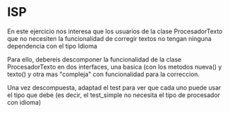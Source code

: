 # ISP

En este ejercicio nos interesa que los usuarios de la clase ProcesadorTexto que 
no necesiten la funcionalidad de corregir textos no tengan ninguna dependencia con
el tipo Idioma

Para ello, debereis descomponer la funcionalidad de la clase ProcesadorTexto en dos interfaces, 
una basica (con los metodos nueva() y texto() y otra mas "compleja" con funcionalidad para la correccion.

Una vez descompuesta, adaptad el test para ver que cada uno puede usar el tipo que debe 
(es decir, el test_simple no necesita el tipo de procesador con idioma)
